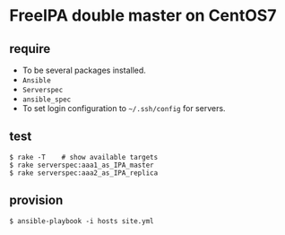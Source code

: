 # FreeIPA double master on CentOS7

## require

- To be several packages installed.
 - `Ansible`
 - `Serverspec`
 - `ansible_spec`
- To set login configuration to `~/.ssh/config` for servers.

## test

```
$ rake -T    # show available targets
$ rake serverspec:aaa1_as_IPA_master
$ rake serverspec:aaa2_as_IPA_replica
```

## provision

```
$ ansible-playbook -i hosts site.yml
```
